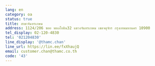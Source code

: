 ```yaml
---
lang: en
category: oa
status: true
title: สาขาจันทรเกษม
address: 1124/206 ซอย พหลโยธิน32 แขวงจันทรเกษม เขตจตุจักร กรุงเทพมหานคร 10900
tel_display: 02-120-4830
tel: '021204830'
line_display: '@thamc.chan'
line_url: https://lin.ee/fxXhaujQ
email: customer.chan@thamc.co.th
code: '43'
---
```


